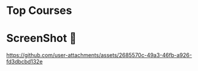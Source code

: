 # Top Courses




# ScreenShot 🎥

https://github.com/user-attachments/assets/2685570c-49a3-46fb-a926-fd3dbcbd132e

